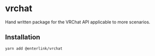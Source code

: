 # vrchat
Hand written package for the VRChat API applicable to more scenarios.

## Installation

```bash
yarn add @enterlink/vrchat
```
